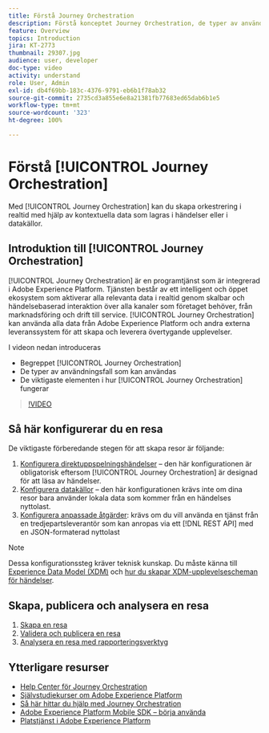 ```yaml
---
title: Förstå Journey Orchestration
description: Förstå konceptet Journey Orchestration, de typer av användningsfall som det möjliggör och de viktigaste elementen för hur Journey Orchestration fungerar.
feature: Overview
topics: Introduction
jira: KT-2773
thumbnail: 29307.jpg
audience: user, developer
doc-type: video
activity: understand
role: User, Admin
exl-id: db4f69bb-183c-4376-9791-eb6b1f78ab32
source-git-commit: 2735cd3a855e6e8a21381fb77683ed65dab6b1e5
workflow-type: tm+mt
source-wordcount: '323'
ht-degree: 100%

---
```


# Förstå [!UICONTROL Journey Orchestration]

Med [!UICONTROL Journey Orchestration] kan du skapa orkestrering i realtid med hjälp av kontextuella data som lagras i händelser eller i datakällor.

## Introduktion till [!UICONTROL Journey Orchestration]

[!UICONTROL Journey Orchestration] är en programtjänst som är integrerad i Adobe Experience Platform. Tjänsten består av ett intelligent och öppet ekosystem som aktiverar alla relevanta data i realtid genom skalbar och händelsebaserad interaktion över alla kanaler som företaget behöver, från marknadsföring och drift till service. [!UICONTROL Journey Orchestration] kan använda alla data från Adobe Experience Platform och andra externa leveranssystem för att skapa och leverera övertygande upplevelser.

I videon nedan introduceras

* Begreppet [!UICONTROL Journey Orchestration]
* De typer av användningsfall som kan användas
* De viktigaste elementen i hur [!UICONTROL Journey Orchestration] fungerar

>[!VIDEO](https://video.tv.adobe.com/v/29307?quality=12&learn=on)

## Så här konfigurerar du en resa

De viktigaste förberedande stegen för att skapa resor är följande:

1. [Konfigurera direktuppspelningshändelser](/help/configuring-journey-orchestration/configure-streaming-events.md) – den här konfigurationen är obligatorisk eftersom [!UICONTROL Journey Orchestration] är designad för att läsa av händelser.
1. [Konfigurera datakällor](/help/configuring-journey-orchestration/configure-data-sources.md) – den här konfigurationen krävs inte om dina resor bara använder lokala data som kommer från en händelses nyttolast.
1. [Konfigurera anpassade åtgärder](/help/configuring-journey-orchestration/configure-actions.md): krävs om du vill använda en tjänst från en tredjepartsleverantör som kan anropas via ett [!DNL REST API] med en JSON-formaterad nyttolast

>[!NOTE]
>
>Dessa konfigurationssteg kräver teknisk kunskap. Du måste känna till [Experience Data Model (XDM)](https://experienceleague.adobe.com/docs/platform-learn/tutorials/schemas/schemas-and-experience-data-model.html?lang=sv) och [hur du skapar XDM-upplevelsescheman för händelser](https://experienceleague.adobe.com/docs/platform-learn/tutorials/schemas/create-schemas.html?lang=sv).

## Skapa, publicera och analysera en resa

1. [Skapa en resa](/help/building-a-journey/creating-a-journey.md)
1. [Validera och publicera en resa](/help/validate-and-publish-a-journey.md)
1. [Analysera en resa med rapporteringsverktyg](/help/analyze-a-journey-via-reporting-tools.md)

## Ytterligare resurser

* [Help Center för Journey Orchestration](https://experienceleague.adobe.com/docs/journeys/using/journey-orchestration-home.html?lang=sv)
* [Självstudiekurser om Adobe Experience Platform](https://experienceleague.adobe.com/docs/platform-learn/tutorials/overview.html?lang=sv)
* [Så här hittar du hjälp med Journey Orchestration](/help/understanding-journey-orchestration.md)
* [Adobe Experience Platform Mobile SDK – börja använda](https://experienceleague.adobe.com/docs/platform-learn/data-collection/mobile-sdk/overview.html?lang=sv)
* [Platstjänst i Adobe Experience Platform](https://experienceleague.adobe.com/docs/places/using/home.html?lang=sv)
